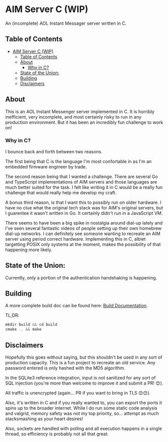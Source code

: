# AIM Server C (WIP)

An (incomplete) AOL Instant Messager server written in C.

## Table of Contents
- [AIM Server C (WIP)](#aim-server-c-wip)
  - [Table of Contents](#table-of-contents)
  - [About](#about)
    - [Why in C?](#why-in-c)
  - [State of the Union:](#state-of-the-union)
  - [Building](#building)
  - [Disclaimers](#disclaimers)


## About

This is an AOL Instant Messenger server implemented in C. It is horribly inefficient, very incomplete, and most certainly risky to run in any production environment. But it has been an incredibly fun challenge to work on!

### Why in C?

I bounce back and forth between two reasons. 

The first being that C is the language I'm most confortable in as I'm an embedded firmware engineer by trade. 

The second reason being that I wanted a challenge. There are several Go and TypeScript implementations of AIM servers and those languages are much better suited for the task. I felt like writing it in C would be a really fun challenge that would really help me develop my craft.

A bonus third reason, is that I want this to possibly run on older hardware. I have no clue what the original tech stack was for AIM's original servers, but I guarentee it wasn't written in Go. It certainly didn't run in a JavaScript VM.

There seems to have been a big spike in nostalgia around dial-up lately and I've seen several fantastic videos of people setting up their own homebrew dial-up networks. I can definitely see someone wanting to recreate an AIM server using period correct hardware. Implementing this in C, albiet targetting POSIX only systems at the moment, makes the possibility of that happening more likely.

## State of the Union:

Currently, only a portion of the authentication handshaking is happening.

## Building

A more complete build doc can be found here: [Build Documentation](docs/building.md).

TL;DR:

```c
mkdir build && cd build
cmake .. && make
```

## Disclaimers

Hopefully this goes without saying, but this shouldn't be used in any sort of production capacity. This is a fun project to recreate an old service. Any password entered is only hashed with the MD5 algorithm.

In the SQLite3 reference integration, input is not sanitized for any sort of SQL injection (you're more than welcome to improve it and submit a PR! 😊).

All traffic is unencrypted (again... PR if you want to bring in TLS 😊😊).

Also, it's written in C and if you really wanted to, you can export the ports it spins up to the broader internet. While I do run some static code analysis and valgrid, memory safety was not my top priority, so... attempt as much stacksmashing as your heart desires!

Also, sockets are handled with polling and all execution happens in a single thread, so efficiency is probably not all that great.

